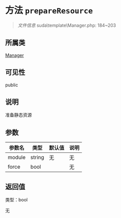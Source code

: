 # 方法 `prepareResource`

> *文件信息* suda\template\Manager.php: 184~203

## 所属类 

[Manager](../Manager.md)

## 可见性

public

## 说明

准备静态资源


## 参数


| 参数名 | 类型 | 默认值 | 说明 |
|--------|-----|-------|-------|
| module |  string | 无 | 无 |
| force |  bool |  | 无 |



## 返回值

类型：bool

无

